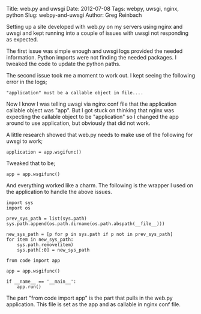 Title: web.py and uwsgi
Date: 2012-07-08
Tags: webpy, uwsgi, nginx, python
Slug: webpy-and-uwsgi
Author: Greg Reinbach

Setting up a site developed with web.py on my servers using nginx and uwsgi and kept running into a couple of issues with uwsgi not responding as expected.

The first issue was simple enough and uwsgi logs provided the needed information. Python imports were not finding the needed packages. I tweaked the code to update the python paths.

The second issue took me a moment to work out. I kept seeing the following error in the logs;

    "application" must be a callable object in file....

Now I know I was telling uwsgi via nginx conf file that the application callable object was "app". But I got stuck on thinking that nginx was expecting the callable object to be "application" so I changed the app around to use application, but obviously that did not work.

A little research showed that web.py needs to make use of the following for uwsgi to work;

    application = app.wsgifunc()

Tweaked that to be;

    app = app.wsgifunc()

And everything worked like a charm. The following is the wrapper I used on the application to handle the above issues.

    import sys
    import os 

    prev_sys_path = list(sys.path)
    sys.path.append(os.path.dirname(os.path.abspath(__file__)))

    new_sys_path = [p for p in sys.path if p not in prev_sys_path]
    for item in new_sys_path:
        sys.path.remove(item)
        sys.path[:0] = new_sys_path
    
    from code import app

    app = app.wsgifunc()

    if __name__ == '__main__':
        app.run()

The part "from code import app" is the part that pulls in the web.py application. This file is set as the app and as callable in nginx conf file.
